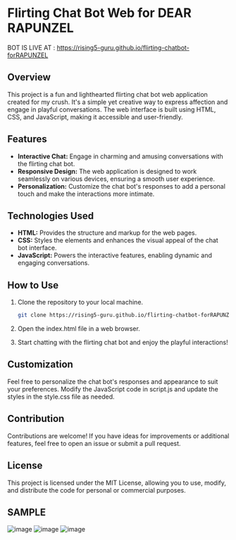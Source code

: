 # Flirting Chat Bot Web for DEAR RAPUNZEL

BOT IS LIVE AT : https://rising5-guru.github.io/flirting-chatbot-forRAPUNZEL

## Overview

This project is a fun and lighthearted flirting chat bot web application created for my crush. It's a simple yet creative way to express affection and engage in playful conversations. The web interface is built using HTML, CSS, and JavaScript, making it accessible and user-friendly.

## Features

- **Interactive Chat:** Engage in charming and amusing conversations with the flirting chat bot.
- **Responsive Design:** The web application is designed to work seamlessly on various devices, ensuring a smooth user experience.
- **Personalization:** Customize the chat bot's responses to add a personal touch and make the interactions more intimate.

## Technologies Used

- **HTML:** Provides the structure and markup for the web pages.
- **CSS:** Styles the elements and enhances the visual appeal of the chat bot interface.
- **JavaScript:** Powers the interactive features, enabling dynamic and engaging conversations.

## How to Use

1. Clone the repository to your local machine.
   ```bash
   git clone https://rising5-guru.github.io/flirting-chatbot-forRAPUNZEL.git

2. Open the index.html file in a web browser.

3. Start chatting with the flirting chat bot and enjoy the playful interactions!

## Customization
Feel free to personalize the chat bot's responses and appearance to suit your preferences. Modify the JavaScript code in script.js and update the styles in the style.css file as needed.

## Contribution
Contributions are welcome! If you have ideas for improvements or additional features, feel free to open an issue or submit a pull request.

## License
This project is licensed under the MIT License, allowing you to use, modify, and distribute the code for personal or commercial purposes.


## SAMPLE 
![image](https://github.com/rising5-guru/flirting-chatbot-forRAPUNZEL/assets/154914265/58419214-faee-4f7d-b484-c86855fc0947)
![image](https://github.com/rising5-guru/flirting-chatbot-forRAPUNZEL/assets/154914265/b289df0d-2f4b-4a74-a517-7dbbd3363784)
![image](https://github.com/rising5-guru/flirting-chatbot-forRAPUNZEL/assets/154914265/cdf7d0b7-a021-40bc-94c0-085be3f4b463)
